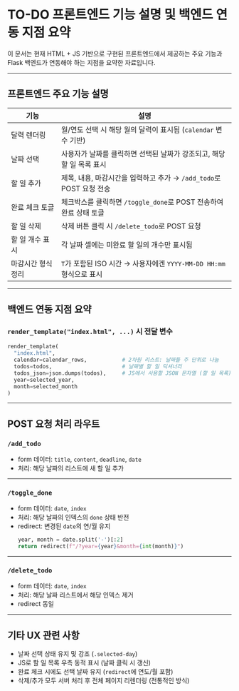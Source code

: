 # TO-DO 프론트엔드 기능 설명 및 백엔드 연동 지점 요약

이 문서는 현재 HTML + JS 기반으로 구현된 프론트엔드에서 제공하는 주요 기능과  
Flask 백엔드가 연동해야 하는 지점을 요약한 자료입니다.

---

## 프론트엔드 주요 기능 설명

| 기능               | 설명                                                                  |
| ------------------ | --------------------------------------------------------------------- |
| 달력 렌더링        | 월/연도 선택 시 해당 월의 달력이 표시됨 (`calendar` 변수 기반)        |
| 날짜 선택          | 사용자가 날짜를 클릭하면 선택된 날짜가 강조되고, 해당 할 일 목록 표시 |
| 할 일 추가         | 제목, 내용, 마감시간을 입력하고 추가 → `/add_todo`로 POST 요청 전송   |
| 완료 체크 토글     | 체크박스를 클릭하면 `/toggle_done`로 POST 전송하여 완료 상태 토글     |
| 할 일 삭제         | 삭제 버튼 클릭 시 `/delete_todo`로 POST 요청                          |
| 할 일 개수 표시    | 각 날짜 셀에는 미완료 할 일의 개수만 표시됨                           |
| 마감시간 형식 정리 | `T`가 포함된 ISO 시간 → 사용자에겐 `YYYY-MM-DD HH:mm` 형식으로 표시   |

---

## 백엔드 연동 지점 요약

### `render_template("index.html", ...)` 시 전달 변수

```python
render_template(
  "index.html",
  calendar=calendar_rows,           # 2차원 리스트: 날짜들 주 단위로 나눔
  todos=todos,                      # 날짜별 할 일 딕셔너리
  todos_json=json.dumps(todos),     # JS에서 사용할 JSON 문자열 (할 일 목록)
  year=selected_year,
  month=selected_month
)
```

---

## POST 요청 처리 라우트

### `/add_todo`

- form 데이터: `title`, `content`, `deadline`, `date`
- 처리: 해당 날짜의 리스트에 새 할 일 추가

---

### `/toggle_done`

- form 데이터: `date`, `index`
- 처리: 해당 날짜의 인덱스의 `done` 상태 반전
- redirect: 변경된 `date`의 연/월 유지
  ```python
  year, month = date.split('-')[:2]
  return redirect(f"/?year={year}&month={int(month)}")
  ```

---

### `/delete_todo`

- form 데이터: `date`, `index`
- 처리: 해당 날짜 리스트에서 해당 인덱스 제거
- redirect 동일

---

## 기타 UX 관련 사항

- 날짜 선택 상태 유지 및 강조 (`.selected-day`)
- JS로 할 일 목록 우측 동적 표시 (날짜 클릭 시 갱신)
- 완료 체크 시에도 선택 날짜 유지 (`redirect`에 연도/월 포함)
- 삭제/추가 모두 서버 처리 후 전체 페이지 리렌더링 (전통적인 방식)
